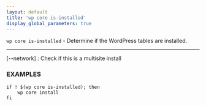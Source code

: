 ```yaml
---
layout: default
title: 'wp core is-installed'
display_global_parameters: true
---
```


`wp core is-installed` - Determine if the WordPress tables are installed.

<hr />

[\--network]
: Check if this is a multisite install

### EXAMPLES

    if ! $(wp core is-installed); then
        wp core install
    fi



